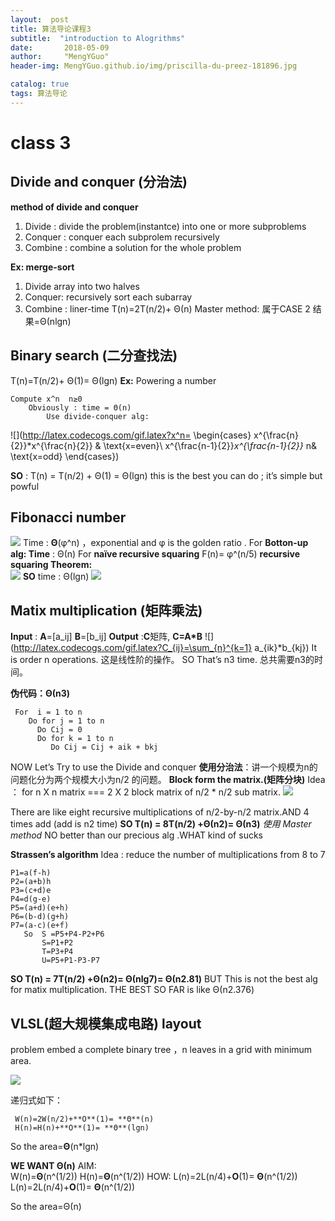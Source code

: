 ```yaml
---
layout:  post  
title: 算法导论课程3
subtitle:  "introduction to Alogrithms"
date:       2018-05-09
author:     "MengYGuo"
header-img: MengYGuo.github.io/img/priscilla-du-preez-181896.jpg

catalog: true
tags: 算法导论
---
```


# class 3 
## **Divide and conquer (分治法)**

**method of divide and conquer**

 1. Divide  : divide the problem(instantce) into one or more subproblems
 2. Conquer : conquer each subprolem recursively  
 3. Combine : combine a solution for the whole problem

**Ex: merge-sort** 
 1. Divide array into two halves 
 2. Conquer: recursively sort each subarray
 3. Combine : liner-time 
T(n)=2T(n/2)+ Θ(n)
Master method:  属于CASE 2   结果=Θ(nlgn)

## **Binary search (二分查找法)**
 T(n)=T(n/2)+ Θ(1)= Θ(lgn)
 **Ex:** Powering a number 
 
    Compute x^n  n≥0    
        Obviously : time = Θ(n)
            Use divide-conquer alg:
            
![](http://latex.codecogs.com/gif.latex?x^n=
\begin{cases}
x^{\frac{n}{2}}*x^{\frac{n}{2}} & \text{x=even}\\
x^{\frac{n-1}{2}}*x^{\frac{n-1}{2}}* n& \text{x=odd}
\end{cases})
     
**SO** : T(n) = T(n/2) + Θ(1) = Θ(lgn)  this is the best you can do ; it’s simple but powful

## **Fibonacci number** 
![](https://github.com/MengYGuo/MengYGuo.github.io/blob/master/img/算法导论image/class3-0.png?raw=true)
Time : **Θ**(φ^n) ，exponential and φ is the golden ratio .
For **Botton-up alg: Time** : Θ(n) 
For **naïve recursive squaring**  F(n)= φ^(n/5) 
    **recursive squaring Theorem:**    
![](https://github.com/MengYGuo/MengYGuo.github.io/blob/master/img/算法导论image/class3-01.png?raw=true)
**SO** time : Θ(lgn)
![](https://github.com/MengYGuo/MengYGuo.github.io/blob/master/img/算法导论image/class3-1.png?raw=true)
 
 
 
 
##  **Matix multiplication (矩阵乘法)**
 **Input** : **A**=[a_ij] **B**=[b_ij]
 **Output** :**C**矩阵, **C=A*B**
![](http://latex.codecogs.com/gif.latex?C_{ij}=\sum_{n}^{k=1} a_{ik}*b_{kj})
It is order n operations. 这是线性阶的操作。
SO That’s n3 time. 总共需要n3的时间。

**伪代码：Θ(n3)**
  
     For  i = 1 to n 
        Do for j = 1 to n
          Do Cij = 0 
          Do for k = 1 to n
             Do Cij = Cij + aik + bkj 
NOW Let’s Try to use the Divide and conquer
**使用分治法**：讲一个规模为n的问题化分为两个规模大小为n/2 的问题。
**Block form the matrix.(矩阵分块)**
Idea ： for n X n matrix === 2 X 2 block matrix of n/2 * n/2 sub matrix.
![](https://github.com/MengYGuo/MengYGuo.github.io/blob/master/img/算法导论image/class3-1.png?raw=true)

There are like eight recursive multiplications of n/2-by-n/2 matrix.AND 4 times add (add is n2 time)
**SO T(n) = 8T(n/2) +Θ(n2)= Θ(n3)** *使用 Master method*
NO better than our precious alg  .WHAT kind of sucks 

**Strassen’s algorithm**
Idea : reduce the number of multiplications    from 8 to 7

    P1=a(f-h)
    P2=(a+b)h
    P3=(c+d)e
    P4=d(g-e)
    P5=(a+d)(e+h)
    P6=(b-d)(g+h)
    P7=(a-c)(e+f)
       So  S =P5+P4-P2+P6
           S=P1+P2
           T=P3+P4
           U=P5+P1-P3-P7

**SO T(n) =  7T(n/2) +Θ(n2)= Θ(nlg7)= Θ(n2.81)**
BUT This is not the best alg for matix multiplication.
   THE BEST SO FAR is like Θ(n2.376)


 
## **VLSL(超大规模集成电路) layout** 
 problem embed a complete binary tree ，n leaves in a grid with minimum area.

![](https://github.com/MengYGuo/MengYGuo.github.io/blob/master/img/算法导论image/class3-3.png?raw=true)

递归式如下：

     W(n)=2W(n/2)+**O**(1)= **Θ**(n)
     H(n)=H(n)+**O**(1)= **Θ**(lgn)
 So the area=**Θ**(n*lgn)

**WE WANT  Θ(n)**
  AIM:  
  W(n)=**Θ**(n^(1/2))
  H(n)=**Θ**(n^(1/2))
  HOW:
  L(n)=2L(n/4)+**O**(1)= **Θ**(n^(1/2))
  L(n)=2L(n/4)+**O**(1)= **Θ**(n^(1/2))
  
 So the area=Θ(n)



